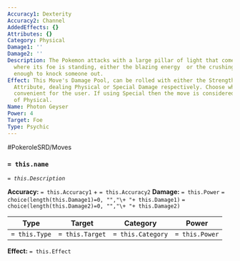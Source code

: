 ```yaml
---
Accuracy1: Dexterity
Accuracy2: Channel
AddedEffects: {}
Attributes: {}
Category: Physical
Damage1: ''
Damage2: ''
Description: The Pokemon attacks with a large pillar of light that comes out from
  where its foe is standing, either the blazing energy  or the crushing strikes are
  enough to knock someone out.
Effect: This Move's Damage Pool, can be rolled with either the Strength or Special
  Attribute, dealing Physical or Special Damage respectively. Choose whatever is most
  convenient for the user. If using Special then the move is considered Special instead
  of Physical.
Name: Photon Geyser
Power: 4
Target: Foe
Type: Psychic
---
```


#PokeroleSRD/Moves

### `= this.name`
*`= this.Description`*

**Accuracy:** `= this.Accuracy1` + `= this.Accuracy2`
**Damage:** `= this.Power` `= choice(length(this.Damage1)=0, "","\+ "+ this.Damage1)` `= choice(length(this.Damage2)=0, "","\+ "+ this.Damage2)`

| Type          | Target          | Category          | Power          |
| ------------- | --------------- | ----------------  | -------------- |
| `= this.Type` | `= this.Target` | `= this.Category` | `= this.Power` | 

**Effect:** `= this.Effect`